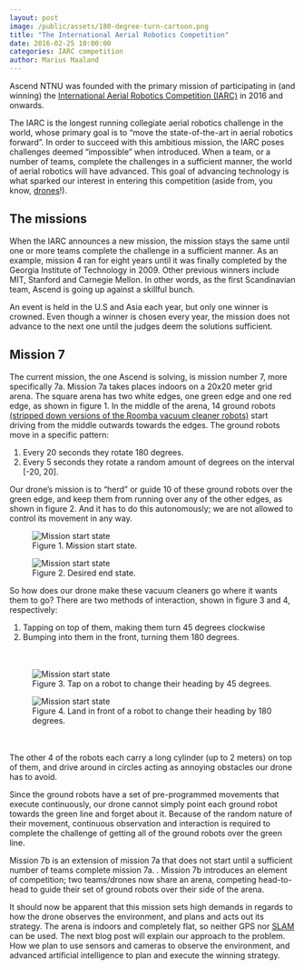 ```yaml
---
layout: post
image: /public/assets/180-degree-turn-cartoon.png
title: "The International Aerial Robotics Competition"
date: 2016-02-25 10:00:00
categories: IARC competition
author: Marius Maaland
---
```

Ascend NTNU was founded with the primary mission of participating in (and winning) the [International Aerial Robotics Competition (IARC)](http://aerialroboticscompetition.org/) in 2016 and onwards. 

The IARC is the longest running collegiate aerial robotics challenge in the world, whose primary goal is to “move the state-of-the-art in aerial robotics forward”. In order to succeed with this ambitious mission, the IARC poses challenges deemed “impossible” when introduced. When a team, or a number of teams, complete the challenges in a sufficient manner, the world of aerial robotics will have advanced. This goal of advancing technology is what sparked our interest in entering this competition (aside from, you know, [drones](https://www.youtube.com/watch?v=CCDIuZUfETc)!). 

## The missions
When the IARC announces a new mission, the mission stays the same until one or more teams complete the challenge in a sufficient manner. As an example, mission 4 ran for eight years until it was finally completed by the Georgia Institute of Technology in 2009. Other previous winners include MIT, Stanford and Carnegie Mellon. In other words, as the first Scandinavian team, Ascend is going up against a skillful bunch. 

An event is held in the U.S and Asia each year, but only one winner is crowned. Even though a winner is chosen every year, the mission does not advance to the next one until the judges deem the solutions sufficient.

## Mission 7

The current mission, the one Ascend is solving, is mission number 7, more specifically 7a. Mission 7a takes places indoors on a 20x20 meter grid arena. The square arena has two white edges, one green edge and one red edge, as shown in figure 1. In the middle of the arena, 14 ground robots [(stripped down versions of the Roomba vacuum cleaner robots)](https://media.giphy.com/media/Q7ZckMLgjmthK/giphy.gif) start driving from the middle outwards towards the edges. The ground robots move in a specific pattern:

1. Every 20 seconds they rotate 180 degrees.
2. Every 5 seconds they rotate a random amount of degrees on the interval [-20, 20].

Our drone’s mission is to “herd” or guide 10 of these ground robots over the green edge, and keep them from running over any of the other edges, as shown in figure 2. And it has to do this autonomously; we are not allowed to control its movement in any way.

<div class="row">
	<div class="col-md-6">
		<figure>
			<img class="img-responsive" alt="Mission start state" src="/public/assets/start-state.png">
			<figcaption class="text-center">Figure 1. Mission start state.</figcaption>
		</figure>
	</div>
	<div class="col-md-6">
		<figure>
			<img class="img-responsive" alt="Mission start state" src="/public/assets/end-state.png">
			<figcaption class="text-center">Figure 2. Desired end state.</figcaption>
		</figure>
	</div>
</div>

So how does our drone make these vacuum cleaners go where it wants them to go? There are two methods of interaction, shown in figure 3 and 4,  respectively: 

1. Tapping on top of them, making them turn 45 degrees clockwise 
2. Bumping into them in the front, turning them 180 degrees. 

<div class="row"  style="padding-top: 20px; padding-bottom: 20px">
	<div class="col-md-6">
		<figure>
			<img class="img-responsive" alt="Mission start state" src="/public/assets/45-degree-turn-cartoon.png">
			<figcaption class="text-center">Figure 3. Tap on a robot to change their heading by 45 degrees.</figcaption>
		</figure>
	</div>
	<div class="col-md-6">
		<figure>
			<img class="img-responsive" alt="Mission start state" src="/public/assets/180-degree-turn-cartoon.png">
			<figcaption class="text-center">Figure 4. Land in front of a robot to change their heading by 180 degrees.</figcaption>
		</figure>
	</div>
</div>

The other 4 of the robots each carry a long cylinder (up to 2 meters) on top of them, and drive around in circles acting as annoying obstacles our drone has to avoid. 

Since the ground robots have a set of pre-programmed movements that execute continuously, our drone cannot simply point each ground robot towards the green line and forget about it. Because of the random nature of their movement, continuous observation and interaction is required to complete the challenge of getting all of the ground robots over the green line. 

Mission 7b is an extension of mission 7a that does not start until a sufficient number of teams complete mission 7a. . Mission 7b introduces an element of competition; two teams/drones now share an arena, competing head-to-head to guide their set of ground robots over their side of the arena. 

It should now be apparent that this mission sets high demands in regards to how the drone observes the environment, and plans and acts out its strategy. The arena is indoors and completely flat, so neither GPS nor [SLAM](https://www.google.com/url?q=https://en.wikipedia.org/wiki/Simultaneous_localization_and_mapping&sa=D&ust=1456487203231000&usg=AFQjCNELYTHadiBPpI8TVrSGE8TcWb8skQ) can be used. The next blog post will explain our approach to the problem. How we plan to use sensors and cameras to observe the environment, and advanced artificial intelligence to plan and execute the winning strategy. 
